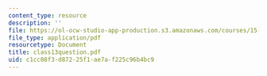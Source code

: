 ```yaml
---
content_type: resource
description: ''
file: https://ol-ocw-studio-app-production.s3.amazonaws.com/courses/15-568a-practical-information-technology-management-spring-2005/c1cc08f3d87225f1ae7af225c96b4bc9_class13question.pdf
file_type: application/pdf
resourcetype: Document
title: class13question.pdf
uid: c1cc08f3-d872-25f1-ae7a-f225c96b4bc9
---
```

